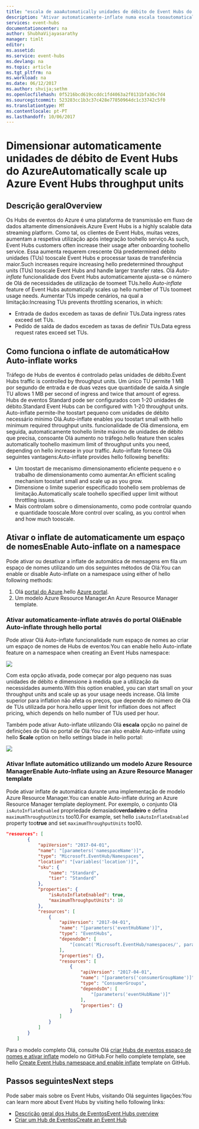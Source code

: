 ```yaml
---
title: "escala de aaaAutomatically unidades de débito de Event Hubs do Azure | Microsoft Docs"
description: "Ativar automaticamente-inflate numa escala tooautomatically espaço de nomes unidades de débito"
services: event-hubs
documentationcenter: na
author: ShubhaVijayasarathy
manager: timlt
editor: 
ms.assetid: 
ms.service: event-hubs
ms.devlang: na
ms.topic: article
ms.tgt_pltfrm: na
ms.workload: na
ms.date: 06/12/2017
ms.author: shvija;sethm
ms.openlocfilehash: 0f5216bcd619ccddc1fd4063a2f0131bfa36c7d4
ms.sourcegitcommit: 523283cc1b3c37c428e77850964dc1c33742c5f0
ms.translationtype: MT
ms.contentlocale: pt-PT
ms.lasthandoff: 10/06/2017
---
```

# <a name="automatically-scale-up-azure-event-hubs-throughput-units"></a><span data-ttu-id="9b110-103">Dimensionar automaticamente unidades de débito de Event Hubs do Azure</span><span class="sxs-lookup"><span data-stu-id="9b110-103">Automatically scale up Azure Event Hubs throughput units</span></span>

## <a name="overview"></a><span data-ttu-id="9b110-104">Descrição geral</span><span class="sxs-lookup"><span data-stu-id="9b110-104">Overview</span></span>

<span data-ttu-id="9b110-105">Os Hubs de eventos do Azure é uma plataforma de transmissão em fluxo de dados altamente dimensionáveis.</span><span class="sxs-lookup"><span data-stu-id="9b110-105">Azure Event Hubs is a highly scalable data streaming platform.</span></span> <span data-ttu-id="9b110-106">Como tal, os clientes de Event Hubs, muitas vezes, aumentam a respetiva utilização após integração toohello serviço.</span><span class="sxs-lookup"><span data-stu-id="9b110-106">As such, Event Hubs customers often increase their usage after onboarding toohello service.</span></span> <span data-ttu-id="9b110-107">Essa aumenta requerem crescente Olá predetermined débito unidades (TUs) tooscale Event Hubs e processar taxas de transferência maior.</span><span class="sxs-lookup"><span data-stu-id="9b110-107">Such increases require increasing hello predetermined throughput units (TUs) tooscale Event Hubs and handle larger transfer rates.</span></span> <span data-ttu-id="9b110-108">Olá *Auto-inflate* funcionalidade dos Event Hubs automaticamente ajusta-se o número de Olá de necessidades de utilização de toomeet TUs.</span><span class="sxs-lookup"><span data-stu-id="9b110-108">hello *Auto-inflate* feature of Event Hubs automatically scales up hello number of TUs toomeet usage needs.</span></span> <span data-ttu-id="9b110-109">Aumentar TUs impede cenários, na qual a limitação:</span><span class="sxs-lookup"><span data-stu-id="9b110-109">Increasing TUs prevents throttling scenarios, in which:</span></span>

* <span data-ttu-id="9b110-110">Entrada de dados excedem as taxas de definir TUs.</span><span class="sxs-lookup"><span data-stu-id="9b110-110">Data ingress rates exceed set TUs.</span></span>
* <span data-ttu-id="9b110-111">Pedido de saída de dados excedem as taxas de definir TUs.</span><span class="sxs-lookup"><span data-stu-id="9b110-111">Data egress request rates exceed set TUs.</span></span>

## <a name="how-auto-inflate-works"></a><span data-ttu-id="9b110-112">Como funciona o inflate de automática</span><span class="sxs-lookup"><span data-stu-id="9b110-112">How Auto-inflate works</span></span>

<span data-ttu-id="9b110-113">Tráfego de Hubs de eventos é controlado pelas unidades de débito.</span><span class="sxs-lookup"><span data-stu-id="9b110-113">Event Hubs traffic is controlled by throughput units.</span></span> <span data-ttu-id="9b110-114">Um único TU permite 1 MB por segundo de entrada e de duas vezes que quantidade de saída.</span><span class="sxs-lookup"><span data-stu-id="9b110-114">A single TU allows 1 MB per second of ingress and twice that amount of egress.</span></span> <span data-ttu-id="9b110-115">Hubs de eventos Standard pode ser configurados com 1-20 unidades de débito.</span><span class="sxs-lookup"><span data-stu-id="9b110-115">Standard Event Hubs can be configured with 1-20 throughput units.</span></span> <span data-ttu-id="9b110-116">Auto-inflate permite-lhe toostart pequeno com unidades de débito necessário mínimo Olá.</span><span class="sxs-lookup"><span data-stu-id="9b110-116">Auto-inflate enables you toostart small with hello minimum required throughput units.</span></span> <span data-ttu-id="9b110-117">funcionalidade de Olá dimensiona, em seguida, automaticamente toohello limite máximo de unidades de débito que precisa, consoante Olá aumento no tráfego.</span><span class="sxs-lookup"><span data-stu-id="9b110-117">hello feature then scales automatically toohello maximum limit of throughput units you need, depending on hello increase in your traffic.</span></span> <span data-ttu-id="9b110-118">Auto-inflate fornece Olá seguintes vantagens:</span><span class="sxs-lookup"><span data-stu-id="9b110-118">Auto-inflate provides hello following benefits:</span></span>

- <span data-ttu-id="9b110-119">Um toostart de mecanismo dimensionamento eficiente pequeno e o trabalho de dimensionamento como aumentar.</span><span class="sxs-lookup"><span data-stu-id="9b110-119">An efficient scaling mechanism toostart small and scale up as you grow.</span></span>
- <span data-ttu-id="9b110-120">Dimensione o limite superior especificado toohello sem problemas de limitação.</span><span class="sxs-lookup"><span data-stu-id="9b110-120">Automatically scale toohello specified upper limit without throttling issues.</span></span>
- <span data-ttu-id="9b110-121">Mais controlam sobre o dimensionamento, como pode controlar quando e quantidade tooscale.</span><span class="sxs-lookup"><span data-stu-id="9b110-121">More control over scaling, as you control when and how much tooscale.</span></span>

## <a name="enable-auto-inflate-on-a-namespace"></a><span data-ttu-id="9b110-122">Ativar o inflate de automaticamente um espaço de nomes</span><span class="sxs-lookup"><span data-stu-id="9b110-122">Enable Auto-inflate on a namespace</span></span>

<span data-ttu-id="9b110-123">Pode ativar ou desativar a inflate de automática de mensagens em fila um espaço de nomes utilizando um dos seguintes métodos de Olá:</span><span class="sxs-lookup"><span data-stu-id="9b110-123">You can enable or disable Auto-inflate on a namespace using either of hello following methods:</span></span>

1. <span data-ttu-id="9b110-124">Olá [portal do Azure](https://portal.azure.com).</span><span class="sxs-lookup"><span data-stu-id="9b110-124">hello [Azure portal](https://portal.azure.com).</span></span>
2. <span data-ttu-id="9b110-125">Um modelo Azure Resource Manager.</span><span class="sxs-lookup"><span data-stu-id="9b110-125">An Azure Resource Manager template.</span></span>

### <a name="enable-auto-inflate-through-hello-portal"></a><span data-ttu-id="9b110-126">Ativar automaticamente-inflate através do portal Olá</span><span class="sxs-lookup"><span data-stu-id="9b110-126">Enable Auto-inflate through hello portal</span></span>

<span data-ttu-id="9b110-127">Pode ativar Olá Auto-inflate funcionalidade num espaço de nomes ao criar um espaço de nomes de Hubs de eventos:</span><span class="sxs-lookup"><span data-stu-id="9b110-127">You can enable hello Auto-inflate feature on a namespace when creating an Event Hubs namespace:</span></span>
 
![](./media/event-hubs-auto-inflate/event-hubs-auto-inflate1.png)

<span data-ttu-id="9b110-128">Com esta opção ativada, pode começar por algo pequeno nas suas unidades de débito e dimensione à medida que a utilização da necessidades aumento.</span><span class="sxs-lookup"><span data-stu-id="9b110-128">With this option enabled, you can start small on your throughput units and scale up as your usage needs increase.</span></span> <span data-ttu-id="9b110-129">Olá limite superior para inflation não afeta os preços, que depende do número de Olá de TUs utilizada por hora.</span><span class="sxs-lookup"><span data-stu-id="9b110-129">hello upper limit for inflation does not affect pricing, which depends on hello number of TUs used per hour.</span></span>

<span data-ttu-id="9b110-130">Também pode ativar Auto-inflate utilizando Olá **escala** opção no painel de definições de Olá no portal de Olá:</span><span class="sxs-lookup"><span data-stu-id="9b110-130">You can also enable Auto-inflate using hello **Scale** option on hello settings blade in hello portal:</span></span>
 
![](./media/event-hubs-auto-inflate/event-hubs-auto-inflate2.png)

### <a name="enable-auto-inflate-using-an-azure-resource-manager-template"></a><span data-ttu-id="9b110-131">Ativar Inflate automático utilizando um modelo Azure Resource Manager</span><span class="sxs-lookup"><span data-stu-id="9b110-131">Enable Auto-Inflate using an Azure Resource Manager template</span></span>

<span data-ttu-id="9b110-132">Pode ativar inflate de automática durante uma implementação de modelo Azure Resource Manager.</span><span class="sxs-lookup"><span data-stu-id="9b110-132">You can enable Auto-inflate during an Azure Resource Manager template deployment.</span></span> <span data-ttu-id="9b110-133">Por exemplo, o conjunto Olá `isAutoInflateEnabled` propriedade demasiado**verdadeiro** e defina `maximumThroughputUnits` too10.</span><span class="sxs-lookup"><span data-stu-id="9b110-133">For example, set hello `isAutoInflateEnabled` property too**true** and set `maximumThroughputUnits` too10.</span></span>

```json
"resources": [
        {
            "apiVersion": "2017-04-01",
            "name": "[parameters('namespaceName')]",
            "type": "Microsoft.EventHub/Namespaces",
            "location": "[variables('location')]",
            "sku": {
                "name": "Standard",
                "tier": "Standard"
            },
            "properties": {
                "isAutoInflateEnabled": true,
                "maximumThroughputUnits": 10
            },
            "resources": [
                {
                    "apiVersion": "2017-04-01",
                    "name": "[parameters('eventHubName')]",
                    "type": "EventHubs",
                    "dependsOn": [
                        "[concat('Microsoft.EventHub/namespaces/', parameters('namespaceName'))]"
                    ],
                    "properties": {},
                    "resources": [
                        {
                            "apiVersion": "2017-04-01",
                            "name": "[parameters('consumerGroupName')]",
                            "type": "ConsumerGroups",
                            "dependsOn": [
                                "[parameters('eventHubName')]"
                            ],
                            "properties": {}
                        }
                    ]
                }
            ]
        }
    ]
```

<span data-ttu-id="9b110-134">Para o modelo completo Olá, consulte Olá [criar Hubs de eventos espaço de nomes e ativar inflate](https://github.com/Azure/azure-quickstart-templates/tree/master/201-eventhubs-create-namespace-and-enable-inflate) modelo no GitHub.</span><span class="sxs-lookup"><span data-stu-id="9b110-134">For hello complete template, see hello [Create Event Hubs namespace and enable inflate](https://github.com/Azure/azure-quickstart-templates/tree/master/201-eventhubs-create-namespace-and-enable-inflate) template on GitHub.</span></span>

## <a name="next-steps"></a><span data-ttu-id="9b110-135">Passos seguintes</span><span class="sxs-lookup"><span data-stu-id="9b110-135">Next steps</span></span>

<span data-ttu-id="9b110-136">Pode saber mais sobre os Event Hubs, visitando Olá seguintes ligações:</span><span class="sxs-lookup"><span data-stu-id="9b110-136">You can learn more about Event Hubs by visiting hello following links:</span></span>

* [<span data-ttu-id="9b110-137">Descrição geral dos Hubs de Eventos</span><span class="sxs-lookup"><span data-stu-id="9b110-137">Event Hubs overview</span></span>](event-hubs-what-is-event-hubs.md)
* [<span data-ttu-id="9b110-138">Criar um Hub de Eventos</span><span class="sxs-lookup"><span data-stu-id="9b110-138">Create an Event Hub</span></span>](event-hubs-create.md)
